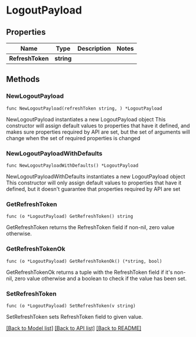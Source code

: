 # LogoutPayload

## Properties

Name | Type | Description | Notes
------------ | ------------- | ------------- | -------------
**RefreshToken** | **string** |  | 

## Methods

### NewLogoutPayload

`func NewLogoutPayload(refreshToken string, ) *LogoutPayload`

NewLogoutPayload instantiates a new LogoutPayload object
This constructor will assign default values to properties that have it defined,
and makes sure properties required by API are set, but the set of arguments
will change when the set of required properties is changed

### NewLogoutPayloadWithDefaults

`func NewLogoutPayloadWithDefaults() *LogoutPayload`

NewLogoutPayloadWithDefaults instantiates a new LogoutPayload object
This constructor will only assign default values to properties that have it defined,
but it doesn't guarantee that properties required by API are set

### GetRefreshToken

`func (o *LogoutPayload) GetRefreshToken() string`

GetRefreshToken returns the RefreshToken field if non-nil, zero value otherwise.

### GetRefreshTokenOk

`func (o *LogoutPayload) GetRefreshTokenOk() (*string, bool)`

GetRefreshTokenOk returns a tuple with the RefreshToken field if it's non-nil, zero value otherwise
and a boolean to check if the value has been set.

### SetRefreshToken

`func (o *LogoutPayload) SetRefreshToken(v string)`

SetRefreshToken sets RefreshToken field to given value.



[[Back to Model list]](../README.md#documentation-for-models) [[Back to API list]](../README.md#documentation-for-api-endpoints) [[Back to README]](../README.md)


